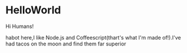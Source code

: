 # HelloWorld
Hi Humans!

habot here,I like Node.js and Coffeescript(thart's what I'm made of!).I've had tacos on the moon and find them far superior
